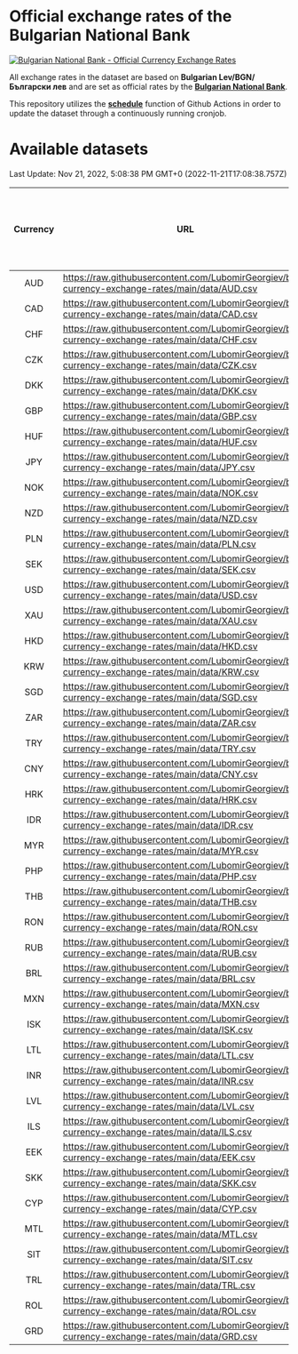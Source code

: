 # Official exchange rates of the Bulgarian National Bank

[![Bulgarian National Bank - Official Currency Exchange Rates](https://github.com/LubomirGeorgiev/bnb-currency-exchange-rates/actions/workflows/update-rates.yml/badge.svg?branch=main)](https://github.com/LubomirGeorgiev/bnb-currency-exchange-rates/actions/workflows/update-rates.yml)

All exchange rates in the dataset are based on **Bulgarian Lev/BGN/Български лев** and are set as official rates by the [**Bulgarian National Bank**](https://www.bnb.bg/Statistics/StExternalSector/StExchangeRates/StERForeignCurrencies/index.htm?toLang=_EN).

This repository utilizes the [**schedule**](https://docs.github.com/en/actions/reference/events-that-trigger-workflows) function of Github Actions in order to update the dataset through a continuously running cronjob.

# Available datasets

<!-- START LINKS (DO NOT EVER FU*ING DELETE THIS COMMENT FOR THE LOVE OF YOUR LIFE!!! IF YOU ARE CURIOS HOW IT WORKS, YOU CAN HAVE A LOOK AT ./src/updateReadme.ts) -->

Last Update: Nov 21, 2022, 5:08:38 PM GMT+0 (2022-11-21T17:08:38.757Z)

| Currency | URL                                                                                             | Number of records | Number of missing days that were filled in |
| :------: | ----------------------------------------------------------------------------------------------- | :---------------: | :----------------------------------------: |
|   AUD    | https://raw.githubusercontent.com/LubomirGeorgiev/bnb-currency-exchange-rates/main/data/AUD.csv |       8310        |                    2557                    |
|   CAD    | https://raw.githubusercontent.com/LubomirGeorgiev/bnb-currency-exchange-rates/main/data/CAD.csv |       8310        |                    2557                    |
|   CHF    | https://raw.githubusercontent.com/LubomirGeorgiev/bnb-currency-exchange-rates/main/data/CHF.csv |       8310        |                    2557                    |
|   CZK    | https://raw.githubusercontent.com/LubomirGeorgiev/bnb-currency-exchange-rates/main/data/CZK.csv |       8310        |                    2557                    |
|   DKK    | https://raw.githubusercontent.com/LubomirGeorgiev/bnb-currency-exchange-rates/main/data/DKK.csv |       8310        |                    2557                    |
|   GBP    | https://raw.githubusercontent.com/LubomirGeorgiev/bnb-currency-exchange-rates/main/data/GBP.csv |       8310        |                    2557                    |
|   HUF    | https://raw.githubusercontent.com/LubomirGeorgiev/bnb-currency-exchange-rates/main/data/HUF.csv |       8310        |                    2557                    |
|   JPY    | https://raw.githubusercontent.com/LubomirGeorgiev/bnb-currency-exchange-rates/main/data/JPY.csv |       8310        |                    2557                    |
|   NOK    | https://raw.githubusercontent.com/LubomirGeorgiev/bnb-currency-exchange-rates/main/data/NOK.csv |       8310        |                    2557                    |
|   NZD    | https://raw.githubusercontent.com/LubomirGeorgiev/bnb-currency-exchange-rates/main/data/NZD.csv |       8310        |                    2557                    |
|   PLN    | https://raw.githubusercontent.com/LubomirGeorgiev/bnb-currency-exchange-rates/main/data/PLN.csv |       8310        |                    2557                    |
|   SEK    | https://raw.githubusercontent.com/LubomirGeorgiev/bnb-currency-exchange-rates/main/data/SEK.csv |       8310        |                    2557                    |
|   USD    | https://raw.githubusercontent.com/LubomirGeorgiev/bnb-currency-exchange-rates/main/data/USD.csv |       8310        |                    2557                    |
|   XAU    | https://raw.githubusercontent.com/LubomirGeorgiev/bnb-currency-exchange-rates/main/data/XAU.csv |       8309        |                    2558                    |
|   HKD    | https://raw.githubusercontent.com/LubomirGeorgiev/bnb-currency-exchange-rates/main/data/HKD.csv |       8008        |                    2466                    |
|   KRW    | https://raw.githubusercontent.com/LubomirGeorgiev/bnb-currency-exchange-rates/main/data/KRW.csv |       8008        |                    2466                    |
|   SGD    | https://raw.githubusercontent.com/LubomirGeorgiev/bnb-currency-exchange-rates/main/data/SGD.csv |       8008        |                    2466                    |
|   ZAR    | https://raw.githubusercontent.com/LubomirGeorgiev/bnb-currency-exchange-rates/main/data/ZAR.csv |       8008        |                    2466                    |
|   TRY    | https://raw.githubusercontent.com/LubomirGeorgiev/bnb-currency-exchange-rates/main/data/TRY.csv |       6498        |                    2004                    |
|   CNY    | https://raw.githubusercontent.com/LubomirGeorgiev/bnb-currency-exchange-rates/main/data/CNY.csv |       6378        |                    1968                    |
|   HRK    | https://raw.githubusercontent.com/LubomirGeorgiev/bnb-currency-exchange-rates/main/data/HRK.csv |       6378        |                    1968                    |
|   IDR    | https://raw.githubusercontent.com/LubomirGeorgiev/bnb-currency-exchange-rates/main/data/IDR.csv |       6378        |                    1968                    |
|   MYR    | https://raw.githubusercontent.com/LubomirGeorgiev/bnb-currency-exchange-rates/main/data/MYR.csv |       6378        |                    1968                    |
|   PHP    | https://raw.githubusercontent.com/LubomirGeorgiev/bnb-currency-exchange-rates/main/data/PHP.csv |       6378        |                    1968                    |
|   THB    | https://raw.githubusercontent.com/LubomirGeorgiev/bnb-currency-exchange-rates/main/data/THB.csv |       6378        |                    1968                    |
|   RON    | https://raw.githubusercontent.com/LubomirGeorgiev/bnb-currency-exchange-rates/main/data/RON.csv |       6319        |                    1950                    |
|   RUB    | https://raw.githubusercontent.com/LubomirGeorgiev/bnb-currency-exchange-rates/main/data/RUB.csv |       6115        |                    1886                    |
|   BRL    | https://raw.githubusercontent.com/LubomirGeorgiev/bnb-currency-exchange-rates/main/data/BRL.csv |       5406        |                    1669                    |
|   MXN    | https://raw.githubusercontent.com/LubomirGeorgiev/bnb-currency-exchange-rates/main/data/MXN.csv |       5406        |                    1669                    |
|   ISK    | https://raw.githubusercontent.com/LubomirGeorgiev/bnb-currency-exchange-rates/main/data/ISK.csv |       5320        |                    1645                    |
|   LTL    | https://raw.githubusercontent.com/LubomirGeorgiev/bnb-currency-exchange-rates/main/data/LTL.csv |       5140        |                    1569                    |
|   INR    | https://raw.githubusercontent.com/LubomirGeorgiev/bnb-currency-exchange-rates/main/data/INR.csv |       5039        |                    1555                    |
|   LVL    | https://raw.githubusercontent.com/LubomirGeorgiev/bnb-currency-exchange-rates/main/data/LVL.csv |       4781        |                    1461                    |
|   ILS    | https://raw.githubusercontent.com/LubomirGeorgiev/bnb-currency-exchange-rates/main/data/ILS.csv |       4313        |                    1334                    |
|   EEK    | https://raw.githubusercontent.com/LubomirGeorgiev/bnb-currency-exchange-rates/main/data/EEK.csv |       3994        |                    1220                    |
|   SKK    | https://raw.githubusercontent.com/LubomirGeorgiev/bnb-currency-exchange-rates/main/data/SKK.csv |       2964        |                    906                     |
|   CYP    | https://raw.githubusercontent.com/LubomirGeorgiev/bnb-currency-exchange-rates/main/data/CYP.csv |       2900        |                    884                     |
|   MTL    | https://raw.githubusercontent.com/LubomirGeorgiev/bnb-currency-exchange-rates/main/data/MTL.csv |       2598        |                    793                     |
|   SIT    | https://raw.githubusercontent.com/LubomirGeorgiev/bnb-currency-exchange-rates/main/data/SIT.csv |       2536        |                    772                     |
|   TRL    | https://raw.githubusercontent.com/LubomirGeorgiev/bnb-currency-exchange-rates/main/data/TRL.csv |       1810        |                    551                     |
|   ROL    | https://raw.githubusercontent.com/LubomirGeorgiev/bnb-currency-exchange-rates/main/data/ROL.csv |       1689        |                    516                     |
|   GRD    | https://raw.githubusercontent.com/LubomirGeorgiev/bnb-currency-exchange-rates/main/data/GRD.csv |        361        |                    109                     |

<!-- END LINKS (DO NOT EVER FU*ING DELETE THIS COMMENT FOR THE LOVE OF YOUR LIFE!!! IF YOU ARE CURIOS HOW IT WORKS, YOU CAN HAVE A LOOK AT ./src/updateReadme.ts) -->
